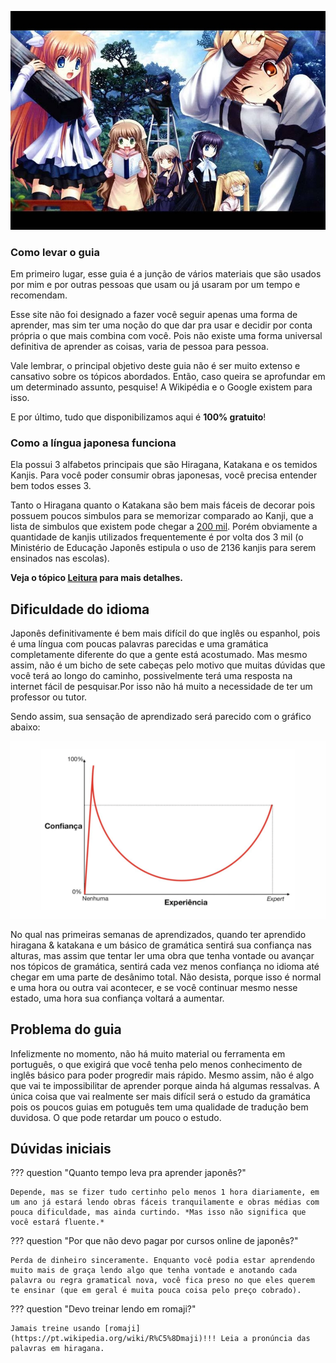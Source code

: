 ![rewrite](imagens/rewrite.jpg 'rewrite') 

### Como levar o guia

Em primeiro lugar, esse guia é a junção de vários materiais que são usados por mim e por outras pessoas que usam ou já usaram por um tempo e recomendam.

Esse site não foi designado a fazer você seguir apenas uma forma de aprender, mas sim ter uma noção do que dar pra usar e decidir por conta própria o que mais combina com você. Pois não existe uma forma universal definitiva de aprender as coisas, varia de pessoa para pessoa. 

Vale lembrar, o principal objetivo deste guia não é ser muito extenso e cansativo sobre os tópicos abordados. Então, caso queira se aprofundar em um determinado assunto, pesquise! A Wikipédia e o Google existem para isso.

E por último, tudo que disponibilizamos aqui é **100% gratuito**!

### Como a língua japonesa funciona

Ela possui 3 alfabetos principais que são Hiragana, Katakana e os temidos Kanjis. Para você poder consumir obras japonesas, você precisa entender bem todos esses 3.

Tanto o Hiragana quanto o Katakana são bem mais fáceis de decorar pois possuem poucos simbulos para se memorizar comparado ao Kanji, que a lista de simbulos que existem pode chegar a [200 mil](https://orientalsouls.com/blog/japanese-calligraphy/how-many-kanji-characters-are-there/). Porém obviamente a quantidade de kanjis utilizados frequentemente é por volta dos 3 mil (o Ministério de Educação Japonês estipula o uso de 2136 kanjis para serem ensinados nas escolas).

**Veja o tópico [Leitura](leitura.md) para mais detalhes.**

## Dificuldade do idioma
Japonês definitivamente é bem mais difícil do que inglês ou espanhol, pois é uma língua com poucas palavras parecidas e uma gramática completamente diferente do que a gente está acostumado. Mas mesmo assim, não é um bicho de sete cabeças pelo motivo que muitas dúvidas que você terá ao longo do caminho, possivelmente terá uma resposta na internet fácil de pesquisar.Por isso não há muito a necessidade de ter um professor ou tutor.

Sendo assim, sua sensação de aprendizado será parecido com o gráfico abaixo:

![gra](imagens/gra.png 'gra')

No qual nas primeiras semanas de aprendizados, quando ter aprendido hiragana & katakana e um básico de gramática sentirá sua confiança nas alturas, mas assim que tentar ler uma obra que tenha vontade ou avançar nos tópicos de gramática, sentirá cada vez menos confiança no idioma até chegar em uma parte de desânimo total. Não desista, porque isso é normal e uma hora ou outra vai acontecer, e se você continuar mesmo nesse estado, uma hora sua confiança voltará a aumentar. 

## Problema do guia
Infelizmente no momento, não há muito material ou ferramenta em português, o que exigirá que você tenha pelo menos conhecimento de inglês básico para poder progredir mais rápido. Mesmo assim, não é algo que vai te impossibilitar de aprender porque ainda há algumas ressalvas. A única coisa que vai realmente ser mais difícil será o estudo da gramática pois os poucos guias em potuguês tem uma qualidade de tradução bem duvidosa. O que pode retardar um pouco o estudo.

## Dúvidas iniciais



??? question "Quanto tempo leva pra aprender japonês?"

    Depende, mas se fizer tudo certinho pelo menos 1 hora diariamente, em um ano já estará lendo obras fáceis tranquilamente e obras médias com pouca dificuldade, mas ainda curtindo. *Mas isso não significa que você estará fluente.*

??? question "Por que não devo pagar por cursos online de japonês?"

    Perda de dinheiro sinceramente. Enquanto você podia estar aprendendo muito mais de graça lendo algo que tenha vontade e anotando cada palavra ou regra gramatical nova, você fica preso no que eles querem te ensinar (que em geral é muita pouca coisa pelo preço cobrado).  


??? question "Devo treinar lendo em romaji?"

    Jamais treine usando [romaji](https://pt.wikipedia.org/wiki/R%C5%8Dmaji)!!! Leia a pronúncia das palavras em hiragana.


